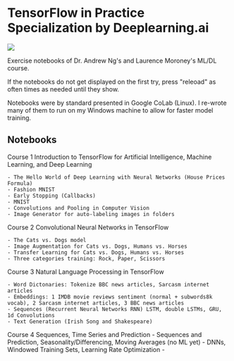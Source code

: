# TensorFlow in Practice Specialization by Deeplearning.ai

![](https://d2wvfoqc9gyqzf.cloudfront.net/content/uploads/2019/06/Website-TFSDesktopBanner.png)

Exercise notebooks of Dr. Andrew Ng's and Laurence Moroney's ML/DL course.
 
If the notebooks do not get displayed on the first try, press "releoad" as often times as needed until they show.
 
Notebooks were by standard presented in Google CoLab (Linux). I re-wrote many of them to run on my Windows machine to allow for faster model training.

## Notebooks

Course 1 Introduction to TensorFlow for Artificial Intelligence, Machine Learning, and Deep Learning

	- The Hello World of Deep Learning with Neural Networks (House Prices Formula)
	- Fashion MNIST
	- Early Stopping (Callbacks)
	- MNIST
	- Convolutions and Pooling in Computer Vision
	- Image Generator for auto-labeling images in folders

Course 2 Convolutional Neural Networks in TensorFlow

	- The Cats vs. Dogs model
	- Image Augmentation for Cats vs. Dogs, Humans vs. Horses
	- Transfer Learning for Cats vs. Dogs, Humans vs. Horses
	- Three categories training: Rock, Paper, Scissors

Course 3 Natural Language Processing in TensorFlow

	- Word Dictonaries: Tokenize BBC news articles, Sarcasm internet articles
	- Embeddings: 1 IMDB movie reviews sentiment (normal + subwords8k vocab), 2 Sarcasm internet articles, 3 BBC news articles
	- Sequences (Recurrent Neural Networks RNN) LSTM, double LSTMs, GRU, 1d Convolutions
	- Text Generation (Irish Song and Shakespeare)
	
Course 4 Sequences, Time Series and Prediction
	- Sequences and Prediction, Seasonality/Differencing, Moving Averages (no ML yet)
	- DNNs, Windowed Training Sets, Learning Rate Optimization
	- 
